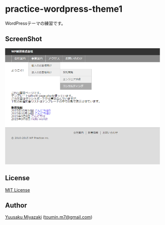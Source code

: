# practice-wordpress-theme1
WordPressテーマの練習です。

## ScreenShot
![練習用テーマのスクリーンショット](screenshot.png)

## License
[MIT License](http://www.opensource.org/licenses/mit-license.php)

## Author
[Yuusaku Miyazaki](http://sutara79.hatenablog.com/entry/2015/10/14/143207)
(<toumin.m7@gmail.com>)
